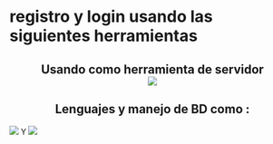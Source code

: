 # registro y login usando las siguientes herramientas
 <h2 align="center">Usando como herramienta de servidor 
 <div align="center"> <img src="https://img.shields.io/badge/Xampp-F37623?style=for-the-badge&logo=xampp&logoColor=white"> </div>
<span></span>

  
 <h2 align="center">Lenguajes y manejo de BD como :</h2>
 <div>
   <img src="https://img.shields.io/badge/PHP-777BB4?style=for-the-badge&logo=php&logoColor=white">  Y  <img src="https://img.shields.io/badge/MySQL-00000F?style=for-the-   badge&logo=mysql&logoColor=white"> 
 </div>

